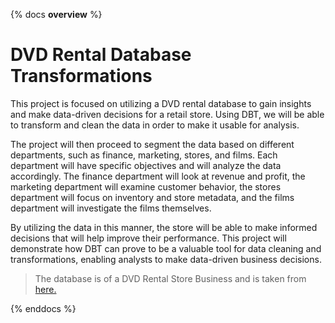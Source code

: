 {% docs __overview__ %}

# DVD Rental Database Transformations

This project is focused on utilizing a DVD rental database to gain insights and make data-driven decisions 
for a retail store. Using DBT, we will be able to transform and clean the data in order to make it usable for 
analysis. 

The project will then proceed to segment the data based on different departments, such as finance, marketing, 
stores, and films. Each department will have specific objectives and will analyze the data accordingly. The 
finance department will look at revenue and profit, the marketing department will examine customer behavior, 
the stores department will focus on inventory and store metadata, and the films department will investigate 
the films themselves. 

By utilizing the data in this manner, the store will be able to make informed decisions that will help improve 
their performance. This project will demonstrate how DBT can prove to be a valuable tool for data cleaning and
transformations, enabling analysts to make data-driven business decisions.

>The database is of a DVD Rental Store Business and is taken from [here.](https://www.postgresqltutorial.com/postgresql-getting-started/postgresql-sample-database/)

{% enddocs %}